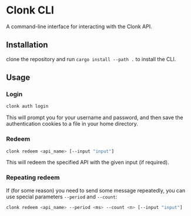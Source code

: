 # Clonk CLI

A command-line interface for interacting with the Clonk API.

## Installation

clone the repository and run `cargo install --path .` to install the CLI.

## Usage

### Login

```bash
clonk auth login
```

This will prompt you for your username and password, and then save the authentication cookies to a file in your home directory.

### Redeem

```bash
clonk redeem <api_name> [--input "input"]
```

This will redeem the specified API with the given input (if required).

### Repeating redeem

If (for some reason) you need to send some message repeatedly, you can use special parameters `--period` and `--count`:
```bash
clonk redeem <api_name> --period <ms> --count <n> [--input "input"]
```

